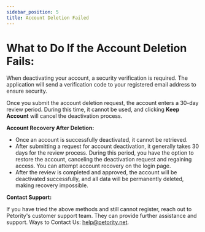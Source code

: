 ```yaml
---
sidebar_position: 5
title: Account Deletion Failed
---
```


# What to Do If the Account Deletion Fails:
When deactivating your account, a security verification is required. The application will send a verification code to your registered email address to ensure security.

Once you submit the account deletion request, the account enters a 30-day review period. During this time, it cannot be used, and clicking **Keep Account** will cancel the deactivation process.

**Account Recovery After Deletion:**

+ Once an account is successfully deactivated, it cannot be retrieved.
+ After submitting a request for account deactivation, it generally takes 30 days for the review process. During this period, you have the option to restore the account, canceling the deactivation request and regaining access. You can attempt account recovery on the login page.
+ After the review is completed and approved, the account will be deactivated successfully, and all data will be permanently deleted, making recovery impossible.

**Contact Support:**

If you have tried the above methods and still cannot register, reach out to Petority's customer support team. They can provide further assistance and support. Ways to Contact Us: help@petority.net.
